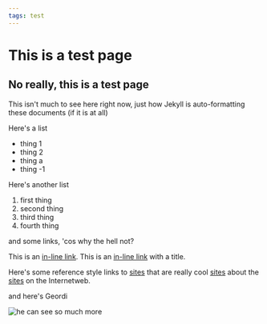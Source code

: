 ```yaml
---
tags: test
---
```


# This is a test page
## No really, this is a test page
This isn't much to see here right now, just how Jekyll is auto-formatting these documents (if it is at all)

Here's a list
* thing 1
* thing 2
* thing a
* thing -1

Here's another list
1. first thing
2. second thing
3. third thing
4. fourth thing

and some links, 'cos why the hell not?

This is an [in-line link](http://www.mozilla.org).
This is an [in-line link](http://www.mozilla.org "Link with title") with a title.

Here's some reference style links to [sites][1] that are really cool [sites][2] about the [sites][3] on the Internetweb.

[1]: http://www.mozilla.com 
[2]: http://www.twitter.com
[3]: http://www.lolcatz.com

and here's Geordi

![he can see so much more](http://tsmuse.github.io/testMarketplaceDesignSpec/img/geordi.jpg)
